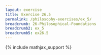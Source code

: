 ```yaml
---
layout: exercise
title: Exercise 26.5
permalink: /philosophy-exercises/ex_5/
breadcrumb: 26-Philosophical-Foundations
breadcrumb2: ex_5
breadcrumb5: ex26.5
---
```


{% include mathjax_support %}

